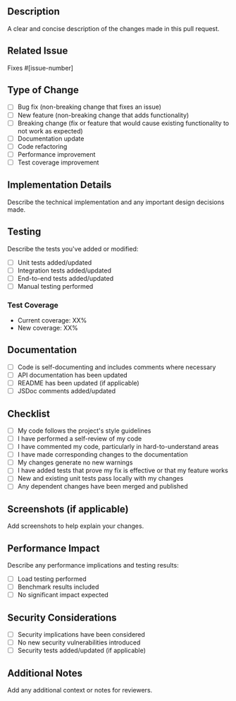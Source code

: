 ## Description
A clear and concise description of the changes made in this pull request.

## Related Issue
Fixes #[issue-number]

## Type of Change
- [ ] Bug fix (non-breaking change that fixes an issue)
- [ ] New feature (non-breaking change that adds functionality)
- [ ] Breaking change (fix or feature that would cause existing functionality to not work as expected)
- [ ] Documentation update
- [ ] Code refactoring
- [ ] Performance improvement
- [ ] Test coverage improvement

## Implementation Details
Describe the technical implementation and any important design decisions made.

## Testing
Describe the tests you've added or modified:
- [ ] Unit tests added/updated
- [ ] Integration tests added/updated
- [ ] End-to-end tests added/updated
- [ ] Manual testing performed

### Test Coverage
- Current coverage: XX%
- New coverage: XX%

## Documentation
- [ ] Code is self-documenting and includes comments where necessary
- [ ] API documentation has been updated
- [ ] README has been updated (if applicable)
- [ ] JSDoc comments added/updated

## Checklist
- [ ] My code follows the project's style guidelines
- [ ] I have performed a self-review of my code
- [ ] I have commented my code, particularly in hard-to-understand areas
- [ ] I have made corresponding changes to the documentation
- [ ] My changes generate no new warnings
- [ ] I have added tests that prove my fix is effective or that my feature works
- [ ] New and existing unit tests pass locally with my changes
- [ ] Any dependent changes have been merged and published

## Screenshots (if applicable)
Add screenshots to help explain your changes.

## Performance Impact
Describe any performance implications and testing results:
- [ ] Load testing performed
- [ ] Benchmark results included
- [ ] No significant impact expected

## Security Considerations
- [ ] Security implications have been considered
- [ ] No new security vulnerabilities introduced
- [ ] Security tests added/updated (if applicable)

## Additional Notes
Add any additional context or notes for reviewers.
